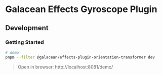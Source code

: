 # Galacean Effects Gyroscope Plugin

## Development

### Getting Started

``` bash
# demo
pnpm --filter @galacean/effects-plugin-orientation-transformer dev
```

> Open in browser: http://localhost:8081/demo/

